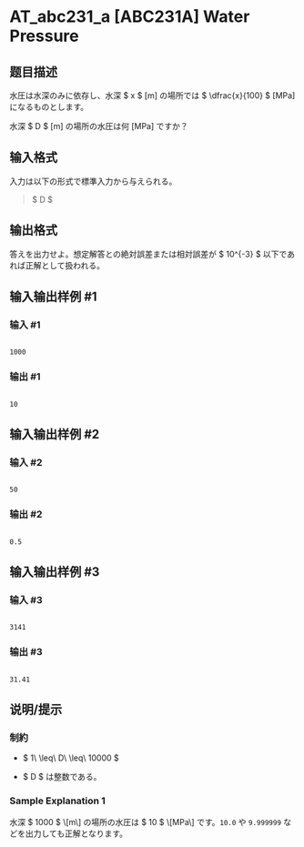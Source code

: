 # AT_abc231_a [ABC231A] Water Pressure

## 题目描述

[problemUrl]: https://atcoder.jp/contests/abc231/tasks/abc231_a

水圧は水深のみに依存し、水深 $ x $ \[m\] の場所では $ \dfrac{x}{100} $ \[MPa\] になるものとします。

水深 $ D $ \[m\] の場所の水圧は何 \[MPa\] ですか？

## 输入格式

入力は以下の形式で標準入力から与えられる。

> $ D $

## 输出格式

答えを出力せよ。想定解答との絶対誤差または相対誤差が $ 10^{-3} $ 以下であれば正解として扱われる。

## 输入输出样例 #1

### 输入 #1

```
1000
```

### 输出 #1

```
10
```

## 输入输出样例 #2

### 输入 #2

```
50
```

### 输出 #2

```
0.5
```

## 输入输出样例 #3

### 输入 #3

```
3141
```

### 输出 #3

```
31.41
```

## 说明/提示

### 制約

- $ 1\ \leq\ D\ \leq\ 10000 $
- $ D $ は整数である。

### Sample Explanation 1

水深 $ 1000 $ \\\[m\\\] の場所の水圧は $ 10 $ \\\[MPa\\\] です。`10.0` や `9.999999` などを出力しても正解となります。
